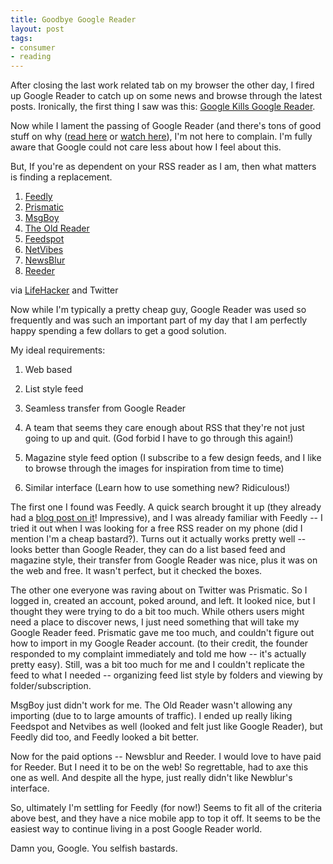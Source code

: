 ```yaml
---
title: Goodbye Google Reader
layout: post
tags:
- consumer
- reading
---
```


After closing the last work related tab on my browser the other day, I fired up Google Reader to catch up on some news and browse through the latest posts. Ironically, the first thing I saw was this: [Google Kills Google Reader](http://gigaom.com/2013/03/13/google-kills-google-reader-will-go-offline-on-july-1-2013/).

Now while I lament the passing of Google Reader (and there's tons of good stuff on why ([read here](http://blog.calbucci.com/2013/03/google-is-about-to-learn-tough-lesson.html) or [watch here](http://www.youtube.com/watch?v=A25VgNZDQ08)), I'm not here to complain. I'm fully aware that Google could not care less about how I feel about this.

But, If you're as dependent on your RSS reader as I am, then what matters is finding a replacement.

1. [Feedly](http://www.feedly.com)
2. [Prismatic](http://www.getprismatic.com)
3. [MsgBoy](http://www.msgboy.com/index.html)
4. [The Old Reader](http://theoldreader.com/)
5. [Feedspot](http://www.feedspot.com)
6. [NetVibes](http://www.netvibes.com)
7. [NewsBlur](http://www.newsblur.com)
8. [Reeder](http://www.reederapp.com)

via [LifeHacker](http://lifehacker.com/5990456/google-reader-is-getting-shut-down-here-are-the-best-alternatives) and Twitter

Now while I'm typically a pretty cheap guy, Google Reader was used so frequently and was such an important part of my day that I am perfectly happy spending a few dollars to get a good solution.

My ideal requirements:

1. Web based

2. List style feed

3. Seamless transfer from Google Reader

4. A team that seems they care enough about RSS that they're not just going to up and quit. (God forbid I have to go through this again!)

5. Magazine style feed option (I subscribe to a few design feeds, and I like to browse through the images for inspiration from time to time)

6. Similar interface (Learn how to use something new? Ridiculous!)

The first one I found was Feedly. A quick search brought it up (they already had a [blog post on it](http://blog.feedly.com/2013/03/14/google-reader/)! Impressive), and I was already familiar with Feedly -- I tried it out when I was looking for a free RSS reader on my phone (did I mention I'm a cheap bastard?). Turns out it actually works pretty well -- looks better than Google Reader, they can do a list based feed and magazine style, their transfer from Google Reader was nice, plus it was on the web and free. It wasn't perfect, but it checked the boxes.

The other one everyone was raving about on Twitter was Prismatic. So I logged in, created an account, poked around, and left. It looked nice, but I thought they were trying to do a bit too much. While others users might need a place to discover news, I just need something that will take my Google Reader feed. Prismatic gave me too much, and couldn't figure out how to import in my Google Reader account. (to their credit, the founder responded to my complaint immediately and told me how -- it's actually pretty easy). Still, was a bit too much for me and I couldn't replicate the feed to what I needed -- organizing feed list style by folders and viewing by folder/subscription.

MsgBoy just didn't work for me. The Old Reader wasn't allowing any importing (due to to large amounts of traffic). I ended up really liking Feedspot and Netvibes as well (looked and felt just like Google Reader), but Feedly did too, and Feedly looked a bit better.

Now for the paid options -- Newsblur and Reeder. I would love to have paid for Reeder. But I need it to be on the web! So regrettable, had to axe this one as well. And despite all the hype, just really didn't like Newblur's interface.

So, ultimately I'm settling for Feedly (for now!) Seems to fit all of the criteria above best, and they have a nice mobile app to top it off. It seems to be the easiest way to continue living in a post Google Reader world.

Damn you, Google. You selfish bastards.
